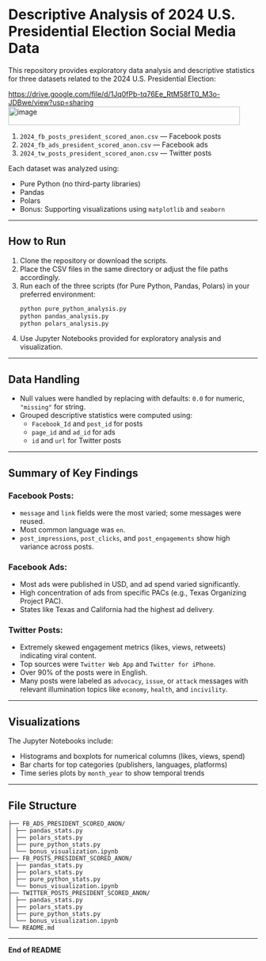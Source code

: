 
# Descriptive Analysis of 2024 U.S. Presidential Election Social Media Data

This repository provides exploratory data analysis and descriptive statistics for three datasets related to the 2024 U.S. Presidential Election:

https://drive.google.com/file/d/1Jq0fPb-tq76Ee_RtM58fT0_M3o-JDBwe/view?usp=sharing<img width="468" height="37" alt="image" src="https://github.com/user-attachments/assets/f27b6ce7-a26c-448c-afae-c83e3d2f8e2e" />


1. `2024_fb_posts_president_scored_anon.csv` — Facebook posts
2. `2024_fb_ads_president_scored_anon.csv` — Facebook ads
3. `2024_tw_posts_president_scored_anon.csv` — Twitter posts

Each dataset was analyzed using:
- Pure Python (no third-party libraries)
- Pandas
- Polars
- Bonus: Supporting visualizations using `matplotlib` and `seaborn`

---

## How to Run

1. Clone the repository or download the scripts.
2. Place the CSV files in the same directory or adjust the file paths accordingly.
3. Run each of the three scripts (for Pure Python, Pandas, Polars) in your preferred environment:
   ```bash
   python pure_python_analysis.py
   python pandas_analysis.py
   python polars_analysis.py
   ```
4. Use Jupyter Notebooks provided for exploratory analysis and visualization.

---

## Data Handling

- Null values were handled by replacing with defaults: `0.0` for numeric, `"missing"` for string.
- Grouped descriptive statistics were computed using:
  - `Facebook_Id` and `post_id` for posts
  - `page_id` and `ad_id` for ads
  - `id` and `url` for Twitter posts

---

## Summary of Key Findings

### Facebook Posts:
- `message` and `link` fields were the most varied; some messages were reused.
- Most common language was `en`.
- `post_impressions`, `post_clicks`, and `post_engagements` show high variance across posts.

### Facebook Ads:
- Most ads were published in USD, and ad spend varied significantly.
- High concentration of ads from specific PACs (e.g., Texas Organizing Project PAC).
- States like Texas and California had the highest ad delivery.

### Twitter Posts:
- Extremely skewed engagement metrics (likes, views, retweets) indicating viral content.
- Top sources were `Twitter Web App` and `Twitter for iPhone`.
- Over 90% of the posts were in English.
- Many posts were labeled as `advocacy`, `issue`, or `attack` messages with relevant illumination topics like `economy`, `health`, and `incivility`.

---

## Visualizations

The Jupyter Notebooks include:
- Histograms and boxplots for numerical columns (likes, views, spend)
- Bar charts for top categories (publishers, languages, platforms)
- Time series plots by `month_year` to show temporal trends

---

## File Structure

```
├── FB_ADS_PRESIDENT_SCORED_ANON/
│ ├── pandas_stats.py
│ ├── polars_stats.py
│ ├── pure_python_stats.py
│ └── bonus_visualization.ipynb
├── FB_POSTS_PRESIDENT_SCORED_ANON/
│ ├── pandas_stats.py
│ ├── polars_stats.py
│ ├── pure_python_stats.py
│ └── bonus_visualization.ipynb
├── TWITTER_POSTS_PRESIDENT_SCORED_ANON/
│ ├── pandas_stats.py
│ ├── polars_stats.py
│ ├── pure_python_stats.py
│ └── bonus_visualization.ipynb
└── README.md
```

---



**End of README**

